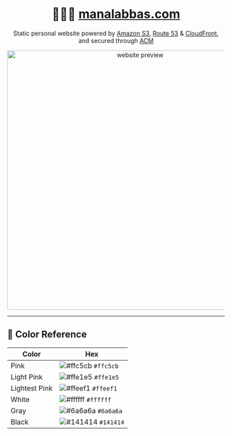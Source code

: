 <h1 align="center">&#128105;&#127995;&#8205;&#128187; <a href="https://manalabbas.com">manalabbas.com</a></h1>

<p align="center">
  Static personal website powered by <a href="https://docs.aws.amazon.com/s3/index.html">Amazon S3</a>, <a href="https://docs.aws.amazon.com/route53/index.html">Route 53</a> & <a href="https://docs.aws.amazon.com/cloudfront/index.html">CloudFront</a>, and secured through <a href="https://aws.amazon.com/certificate-manager/">ACM</a>
</p>

<div align="center">
  <img src="preview.gif" alt="website preview" width="600">
</div>

---

## 🎨 Color Reference

| Color          | Hex                                                                |
| -------------- | ------------------------------------------------------------------ |
| Pink           | ![#ffc5cb](https://via.placeholder.com/10/ffc5cb?text=+) `#ffc5cb` |
| Light Pink     | ![#ffe1e5](https://via.placeholder.com/10/ffe1e5?text=+) `#ffe1e5` |
| Lightest Pink  | ![#ffeef1](https://via.placeholder.com/10/ffeef1?text=+) `#ffeef1` |
| White          | ![#ffffff](https://via.placeholder.com/10/ffffff?text=+) `#ffffff` |
| Gray | ![#6a6a6a](https://via.placeholder.com/10/6a6a6a?text=+) `#6a6a6a` |
| Black | ![#141414](https://via.placeholder.com/10/141414?text=+) `#141414` |